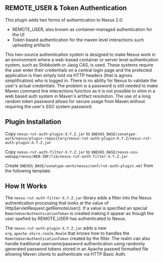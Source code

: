 ## REMOTE_USER & Token Authentication
This plugin adds two forms of authentication to Nexus 2.0:

- REMOTE_USER, also known as container-managed authentication for the UI
- Token based authentication for the maven level interactions such uploading artifacts

This two-source authentication system is designed to make Nexus work in an environment where a web-based container or server level authentication system, such as Shibboleth or Jasig CAS, is used. These systems require the user enter their credentials on a central login page and the protected application is then simply told via HTTP headers (that is agross simplification) who is logged in. There is no ability for Nexus to validate the user's actual credentials. The problem is a password is still needed to make Maven command line interactions function as it is not possible to shim in a web based auth system in Maven's artifact resolution. The use of a long random token password allows for secure usage from Maven without requiring the user's SSO system password.

## Plugin Installation
Copy `nexus-rut-auth-plugin-X.Y.Z.jar` to `$NEXUS_BASE/sonatype-work/nexus/plugin-repository/nexus-rut-auth-plugin-X.Y.Z/nexus-rut-auth-plugin-X.Y.Z.jar`

Copy `nexus-rut-auth-filter-X.Y.Z.jar` to `$NEXUS_BASE/nexus-oss-webapp/nexus/WEB-INF/lib/nexus-rut-auth-filter-X.Y.Z.jar`

Create `$NEXUS_BASE/sonatype-work/nexus/conf/rut-auth-plugin.xml` from the following template:


## How It Works
The `nexus-rut-auth-filter-X.Y.Z.jar` library adds a filter into the Nexus authentication processing that looks at the value of HttpServletRequest.getRemoteUser(). If a value is specified an special `RemoteUserAuthenticationToken` is created making it appear as though the user spefied by REMOTE_USER has authenticated to Nexus.

The `nexus-rut-auth-plugin-X.Y.Z.jar` adds a new `org.apache.shiro.realm.Realm` that knows how to handles the `RemoteUserAuthenticationToken` created by the filter. The realm can also handle traditional username/password authentication using randomly generated password tokens stored in an Apache passwd formatted file allowing Maven clients to authenticate via HTTP Basic Auth.

